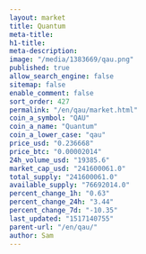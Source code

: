 ```yaml
---
layout: market
title: Quantum
meta-title: 
h1-title: 
meta-description: 
image: "/media/1383669/qau.png"
published: true
allow_search_engine: false
sitemap: false
enable_comment: false
sort_order: 427
permalink: "/en/qau/market.html"
coin_a_symbol: "QAU"
coin_a_name: "Quantum"
coin_a_lower_case: "qau"
price_usd: "0.236668"
price_btc: "0.00002014"
24h_volume_usd: "19385.6"
market_cap_usd: "241600061.0"
total_supply: "241600061.0"
available_supply: "76692014.0"
percent_change_1h: "0.63"
percent_change_24h: "3.44"
percent_change_7d: "-10.35"
last_updated: "1517140755"
parent-url: "/en/qau/"
author: Sam
---
```


